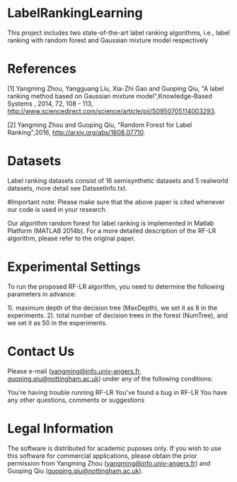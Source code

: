 # LabelRankingLearning
This project includes two state-of-the-art label ranking algorithms, i.e., label ranking with random forest and Gaussian mixture model respectively

# References
[1] Yangming Zhou, Yangguang Liu, Xia-Zhi Gao and Guoping Qiu, "A label ranking method based on Gaussian mixture model",Knowledge-Based Systems , 2014, 72, 108 - 113, http://www.sciencedirect.com/science/article/pii/S0950705114003293.

[2] Yangming Zhou and Guoping Qiu, "Random Forest for Label Ranking",2016, http://arxiv.org/abs/1608.07710.

# Datasets
Label ranking datasets consist of 16 semisynthetic datasets and 5 realworld datasets, more detail see DatasetInfo.txt.

#Important note: Please make sure that the above paper is cited whenever our code is used in your research.

Our algorithm random forest for label ranking is implemented in Matlab Platform (MATLAB 2014b). For a more detailed description of the RF-LR algorithm, please refer to the original paper.

# Experimental Settings
To run the proposed RF-LR algorithm, you need to determine the following parameters in advance:

1). maximum depth of the decision tree (MaxDepth), we set it as 8 in the experiments.
2). total number of decision trees in the forest (NumTree), and we set it as 50 in the experiments.

# Contact Us
Please e-mail (yangming@info.univ-angers.fr, guoping.qiu@nottingham.ac.uk) under any of the following conditions:

You're having trouble running RF-LR
You've found a bug in RF-LR
You have any other questions, comments or suggestions

# Legal Information
The software is distributed for academic puposes only. If you wish to use this software for commercial applications, please obtain the prior permission from Yangming Zhou (yangming@info.univ-angers.fr) and Guoping Qiu (guoping.qiu@nottingham.ac.uk).





